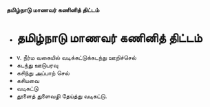 **தமிழ்நாடு மாணவர் கணினித் திட்டம்**
- # தமிழ்நாடு மாணவர் கணினித் திட்டம்
- v. நீர்ம வகையில் வடிக்கட்டுக்கடந்து ஊறிச்செல்
- கடந்து ஊடுபரவு
- கசிந்து அப்பாற் செல்
- கசியவை
- வடிகட்டு
- தூளைத் துளைவழி தேய்த்து வடிகட்டு.

